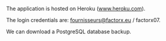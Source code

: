 
The application is hosted on Heroku (www.heroku.com).

The login credentials are: fournisseurs@factorx.eu / factorx07.

We can download a PostgreSQL database backup.
